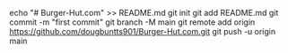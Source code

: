 echo "# Burger-Hut.com" >> README.md
git init
git add README.md
git commit -m "first commit"
git branch -M main
git remote add origin https://github.com/dougbuntts901/Burger-Hut.com.git
git push -u origin main
